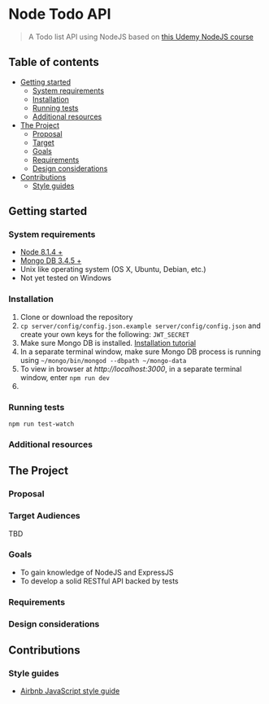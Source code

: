  Node Todo API
==================

> A Todo list API using NodeJS based on [this Udemy NodeJS course](https://www.udemy.com/the-complete-nodejs-developer-course-2/)

## Table of contents

- [Getting started](#getting-started)
    - [System requirements](#system-requirements)
    - [Installation](#installation)
    - [Running tests](#running-tests)
    - [Additional resources](#additional-resources)
- [The Project](#the-project)
    - [Proposal](#proposal)
    - [Target](#target)
    - [Goals](#goals)
    - [Requirements](#requirements)
    - [Design considerations](#design-considerations)
- [Contributions](#contributions)
    - [Style guides](#style-guide)

## Getting started

### System requirements

- [Node 8.1.4 +](https://nodejs.org/en/)
- [Mongo DB 3.4.5 +](https://www.mongodb.com/download-center#community)
- Unix like operating system (OS X, Ubuntu, Debian, etc.)
- Not yet tested on Windows

### Installation

1. Clone or download the repository
1. `cp server/config/config.json.example server/config/config.json` and create your own keys for the following: `JWT_SECRET`
1. Make sure Mongo DB is installed. [Installation tutorial](https://docs.mongodb.com/manual/tutorial/install-mongodb-on-os-x)
1. In a separate terminal window, make sure Mongo DB process is running using `~/mongo/bin/mongod --dbpath ~/mongo-data`
1. To view in browser at *http://localhost:3000*, in a separate terminal window, enter `npm run dev`
1.

### Running tests

```shell
npm run test-watch
```

### Additional resources

## The Project

### Proposal

### Target Audiences

TBD

### Goals

- To gain knowledge of NodeJS and ExpressJS
- To develop a solid RESTful API backed by tests

### Requirements

### Design considerations

## Contributions

### Style guides

- [Airbnb JavaScript style guide](https://github.com/airbnb/javascript)
